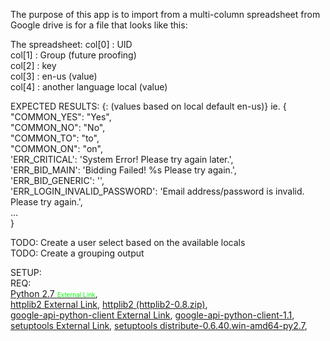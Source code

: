 <style  type="text/css" >
    .m{font-size:10px; color:#0f0;}
</style>

The purpose of this app is to import from a multi-column spreadsheet from Google drive is for a file that looks like this:

The spreadsheet:
col[0] : UID  
col[1] : Group (future proofing)  
col[2] : key  
col[3] : en-us (value)  
col[4] : another language local (value)  

EXPECTED RESULTS:
{<key>: <en-us>(values based on local default en-us)} 
ie.
    {  
    "COMMON_YES": "Yes",  
    "COMMON_NO": "No",  
    "COMMON_TO": "to",  
    "COMMON_ON": "on",  
    'ERR_CRITICAL': 'System Error! Please try again later.',  
    'ERR_BID_MAIN': 'Bidding Failed! %s Please try again.',  
    'ERR_BID_GENERIC': '',  
    'ERR_LOGIN_INVALID_PASSWORD': 'Email address/password is invalid. Please try again.',  
    ...  
    }  
  
TODO: Create a user select based on the available locals   
TODO: Create a grouping output   

SETUP:  
REQ:  
<a href="http://http://www.python.org/getit/releases/2.7/" target="_blank">Python 2.7 <span class="m">External Link</span></a>,  
<a href="https://code.google.com/p/httplib2/" target="_blank">httplib2 External Link</a>, <a href="https://github.com/natmallow/a3-tools-rnd/blob/master/libs/httplib2-0.8.zip" target="_blank">httplib2 (httplib2-0.8.zip)</a>,  
<a href="https://code.google.com/p/google-api-python-client/" target="_blank">google-api-python-client External Link</a>, <a href="https://github.com/natmallow/a3-tools-rnd/blob/master/libs/google-api-python-client-1.1.zip" target="_blank">google-api-python-client-1.1</a>,  
<a href="http://www.lfd.uci.edu/~gohlke/pythonlibs/" target="_blank">setuptools External Link</a>, <a href="https://github.com/natmallow/a3-tools-rnd/blob/master/libs/distribute-0.6.40.win-amd64-py2.7.exe" target="_blank">setuptools distribute-0.6.40.win-amd64-py2.7</a>,  

  


